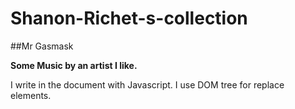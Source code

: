 # Shanon-Richet-s-collection

##Mr Gasmask


**Some Music by an artist I like.**


I write in the document with Javascript. I use DOM tree for replace elements. 

